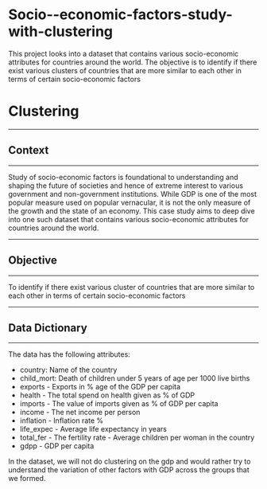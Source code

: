 # Socio--economic-factors-study-with-clustering
This project looks into a dataset that contains various socio-economic attributes for countries around the world.
The objective is to identify if there exist various clusters of countries that are more similar to each other in terms of certain socio-economic factors


# Clustering

-----------------------------------------
## Context
-----------------------------------------

Study of socio-economic factors is foundational to understanding and shaping the future of societies and hence of extreme interest to various government and non-government institutions. While GDP is one of the most popular measure used on popular vernacular, it is not the only measure of the growth and the state of an economy. This case study aims to deep dive into one such dataset that contains various socio-economic attributes for countries around the world.

-----------------------------------------
## Objective
-----------------------------------------

To identify if there exist various cluster of countries that are more similar to each other in terms of certain socio-economic factors

------------------------
## Data Dictionary
-------------------------
The data has the following attributes:
- country: Name of the country
- child_mort: Death of children under 5 years of age per 1000 live births
- exports - Exports in % age of the GDP per capita
- health - The total spend on health given as % of GDP
- imports - The value of imports given as % of GDP per capita
- income - The net income per person
- inflation - Inflation rate %
- life_expec - Average life expectancy in years
- total_fer - The fertility rate - Average children per woman in the country
- gdpp - GDP per capita

In the dataset, we will not do clustering on the gdp and would rather try to understand the variation of other factors with GDP across the groups that we formed.
